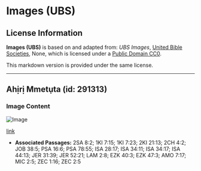 # Images (UBS)

## License Information

**Images (UBS)** is based on and adapted from: _UBS Images_, [United Bible Societies](https://unitedbiblesocieties.org/), None, which is licensed under a [Public Domain CC0](https://creativecommons.org/public-domain/cc0/).

This markdown version is provided under the same license.



--------------------------------

## Ahịrị Mmetụta (id: 291313)

### Image Content

![Image](https://cdn.aquifer.bible/aquifer-content/resources/Media/WEB-0360_measuring_line.jpg)

[link](https://cdn.aquifer.bible/aquifer-content/resources/Media/WEB-0360_measuring_line.jpg)

* **Associated Passages:** 2SA 8:2; 1KI 7:15; 1KI 7:23; 2KI 21:13; 2CH 4:2; JOB 38:5; PSA 16:6; PSA 78:55; ISA 28:17; ISA 34:11; ISA 34:17; ISA 44:13; JER 31:39; JER 52:21; LAM 2:8; EZK 40:3; EZK 47:3; AMO 7:17; MIC 2:5; ZEC 1:16; ZEC 2:5

